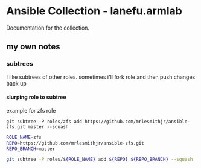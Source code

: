 # Ansible Collection - lanefu.armlab

Documentation for the collection.

## my own notes

### subtrees

I like subtrees of other roles.  sometimes i'll fork role and then push changes back up

#### slurping role to subtree

example for zfs role

`git subtree -P roles/zfs add https://github.com/mrlesmithjr/ansible-zfs.git master --squash`

```bash
ROLE_NAME=zfs
REPO=https://github.com/mrlesmithjr/ansible-zfs.git
REPO_BRANCH=master

git subtree -P roles/${ROLE_NAME} add ${REPO} ${REPO_BRANCH} --squash
```
